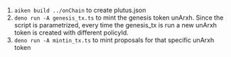1. ```aiken build ../onChain``` to create plutus.json
2. ```deno run -A genesis_tx.ts``` to mint the genesis token unArxh. Since the script is parametrized, every time the genesis_tx is run a new unArxh token is created with different policyId.
3. ```deno run -A mintin_tx.ts``` to mint proposals for that specific unArxh token
